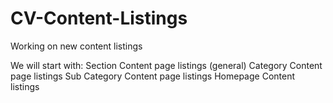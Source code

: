 # CV-Content-Listings
Working on new content listings

We will start with:
  Section Content page listings (general)
  Category Content page listings
  Sub Category Content page listings
  Homepage Content listings
